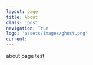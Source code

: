 ```yaml
---
layout: page
title: About
class: 'post'
navigation: True
logo: 'assets/images/ghost.png'
current: 
---
```


about page test

